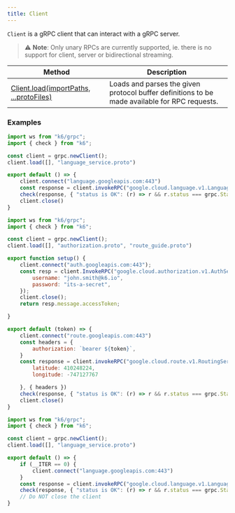 ```yaml
---
title: Client
---
```


`Client` is a gRPC client that can interact with a gRPC server.

>  ⚠️ **Note**: Only unary RPCs are currently supported, ie. there is no support for client, server or bidirectional streaming. 

| Method | Description |
|--------|-------------|
| [Client.load(importPaths, ...protoFiles)](/javascript-api/k6-grpc/client/client-load-importpaths----protofiles) | Loads and parses the given protocol buffer definitions to be made available for RPC requests. |


### Examples

<div class="code-group" data-props='{"labels": ["Simple example"], "lineNumbers": [true]}'>

```js
import ws from "k6/grpc";
import { check } from "k6";

const client = grpc.newClient();
client.load([], "language_service.proto")

export default () => {
    client.connect("language.googleapis.com:443")
    const response = client.invokeRPC("google.cloud.language.v1.LanguageService/AnalyzeSentiment", {})
    check(response, { "status is OK": (r) => r && r.status === grpc.StatusOK });
    client.close()
}
```

</div>

<div class="code-group" data-props='{"labels": ["Authorization"], "lineNumbers": [true]}'>

```js
import ws from "k6/grpc";
import { check } from "k6";

const client = grpc.newClient();
client.load([], "authorization.proto", "route_guide.proto")

export function setup() {
    client.connect("auth.googleapis.com:443");
    const resp = client.InvokeRPC("google.cloud.authorization.v1.AuthService/GetAccessToken", {
        username: "john.smith@k6.io",
        password: "its-a-secret",
    });
    client.close();
    return resp.message.accessToken;

}

export default (token) => {
    client.connect("route.googleapis.com:443")
    const headers = {
        authorization: `bearer ${token}`,
    }
    const response = client.invokeRPC("google.cloud.route.v1.RoutingService/GetFeature", {
        latitude: 410248224,
        longitude: -747127767

    }, { headers })
    check(response, { "status is OK": (r) => r && r.status === grpc.StatusOK });
    client.close()
}
```

</div>

<div class="code-group" data-props='{"labels": ["Single connection"], "lineNumbers": [true]}'>

```js
import ws from "k6/grpc";
import { check } from "k6";

const client = grpc.newClient();
client.load([], "language_service.proto")

export default () => {
    if (__ITER == 0) {
        client.connect("language.googleapis.com:443")
    }
    const response = client.invokeRPC("google.cloud.language.v1.LanguageService/AnalyzeSentiment", {})
    check(response, { "status is OK": (r) => r && r.status === grpc.StatusOK });
    // Do NOT close the client
}
```

</div>
